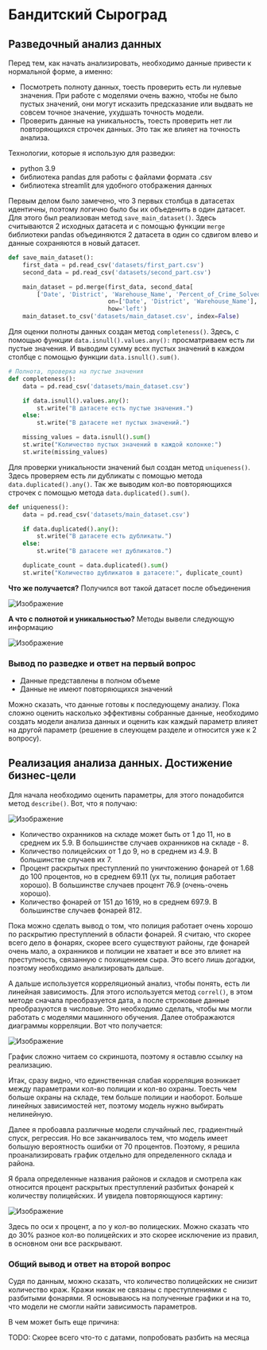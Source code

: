 # Бандитский Сыроград

## Разведочный анализ данных
Перед тем, как начать анализировать, необходимо данные привести к нормальной форме, а именно:
* Посмотреть полноту данных, тоесть проверить есть ли нулевые значения. При работе с моделями очень важно, чтобы не было пустых значений, они могут исказить предсказание или выдвать не совсем точное значение, ухудшать точность модели.
* Проверить данные на уникальность, тоесть проверить нет ли повторяющихся строчек данных. Это так же влияет на точность анализа.

Технологии, которые я использую для разведки:
* python 3.9
* библиотека pandas для работы с файлами формата .csv
* библиотека streamlit для удобного отображения данных

Первым делом было замечено, что 3 первых столбца в датасетах идентичны, поэтому логично было бы их объеденить в один датасет. Для этого был реализован метод `save_main_dataset()`. Здесь считываются 2 исходных датасета и с помощью функции `merge` библиотеки pandas объединяются 2 датасета в один со сдвигом влево и данные сохраняются в новый датасет.

```python
def save_main_dataset():
    first_data = pd.read_csv('datasets/first_part.csv')
    second_data = pd.read_csv('datasets/second_part.csv')

    main_dataset = pd.merge(first_data, second_data[
        ['Date', 'District', 'Warehouse_Name', 'Percent_of_Crime_Solved', 'Number_of_Lights']],
                            on=['Date', 'District', 'Warehouse_Name'],
                            how='left')
    main_dataset.to_csv('datasets/main_dataset.csv', index=False)
```

Для оценки полноты данных создан метод `completeness()`. Здесь, с помощью функции `data.isnull().values.any():` просматриваем есть ли пустые значения. И выводим сумму всех пустых значений в каждом столбце с помощью функции `data.isnull().sum()`.

```python
# Полнота, проверка на пустые значения
def completeness():
    data = pd.read_csv('datasets/main_dataset.csv')

    if data.isnull().values.any():
        st.write("В датасете есть пустые значения.")
    else:
        st.write("В датасете нет пустых значений.")

    missing_values = data.isnull().sum()
    st.write("Количество пустых значений в каждой колонке:")
    st.write(missing_values)
```

Для проверки уникальности значений был создан метод `uniqueness()`. Здесь проверяем есть ли дубликаты с помощью метода `data.duplicated().any()`. Так же выводим кол-во повторяющихся строчек с помощью метода `data.duplicated().sum()`.

```python
def uniqueness():
    data = pd.read_csv('datasets/main_dataset.csv')

    if data.duplicated().any():
        st.write("В датасете есть дубликаты.")
    else:
        st.write("В датасете нет дубликатов.")

    duplicate_count = data.duplicated().sum()
    st.write("Количество дубликатов в датасете:", duplicate_count)
```
**Что же получается?**
Получился вот такой датасет после объединения

![Изображение](image/1.png "Объединенный датасет")

**А что с полнотой и уникальностью?**
Методы вывели следующую информацию

![Изображение](image/2.png "Результаты")

### Вывод по разведке и ответ на первый вопрос
* Данные представлены в полном объеме
* Данные не имеют повторяющихся значений

Можно сказать, что данные готовы к последующему анализу. Пока сложно оценить насколько эффективны собранные данные, необходимо создать модели анализа данных и оценить как каждый параметр влияет на другой параметр (решение в слеующем разделе и относится уже к 2 вопросу). 

## Реализация анализа данных. Достижение бизнес-цели
Для начала необходимо оценить параметры, для этого понадобится метод `describe()`. Вот, что я получаю:

![Изображение](image/3.png "Параметры")

* Количество охранников на складе может быть от 1 до 11, но в среднем их 5.9. В большинстве случаев охранников на складе - 8.
* Количество полицейских от 1 до 9, но в среднем из 4.9. В большинстве случаев их 7.
* Процент раскрытых преступлений по уничтожению фонарей от 1.68 до 100 процентов, но в среднем 69.11 (ух ты, полиция работает хорошо). В большинстве случаев процент 76.9 (очень-очень хорошо). 
* Количество фонарей от 151 до 1619, но в среднем 697.9. В большинстве случаев фонарей 812.

Пока можно сделать вывод о том, что полиция работает очень хорошо по раскрытию преступлений в области фонарей. Я считаю, что скорее всего дело в фонарях, скорее всего существуют районы, где фонарей очень мало, а охранников и полиции не хватает и все это влияет на преступность, связанную с похищением сыра. Это всего лишь догадки, поэтому необходимо анализировать дальше.

А дальше используется корреляционый анализ, чтобы понять, есть ли линейная зависимость. Для этого используется метод `correl()`, в этом методе сначала преобразуется дата, а после строковые данные преобразуются в числовые. Это необходимо сделать, чтобы мы могли работать с моделями машинного обучения. Далее отображаются диаграммы корреляции. Вот что получается:

![Изображение](image/4.png "График")

График сложно читаем со скриншота, поэтому я оставлю ссылку на реализацию.

Итак, сразу видно, что единственная слабая корреляция возникает между параметрами кол-во полиции и кол-во охраны. Тоесть чем больше охраны на складе, тем больше полиции и наоборот. Больше линейных зависимостей нет, поэтому модель нужно выбирать нелинейную.

Далее я пробоавла различные модели случайный лес, градиентный спуск, регрессия. Но все заканчивалось тем, что модель имеет большую вероятность ошибки от 70 процентов. Поэтому, я решила проанализировать график отдельно для определенного склада и района. 

Я брала определенные названия районов и складов и смотрела как относится процент раскрытых преступлений разбитых фонарей к количеству полицейских. И увидела повторяющуюся картину:

![Изображение](image/5.png "График")

Здесь по оси х процент, а по y кол-во полицеских. Можно сказать что до 30% разное кол-во полицейских и это скорее исключение из правил, в основном они все раскрывают.

### Общий вывод и ответ на второй вопрос
Судя по данным, можно сказать, что количество полицейских не снизит количество краж. Кражи никак не связаны с преступлениями с разбитыми фонарями. Я основываюсь на полученные графики и на то, что модели не смогли найти зависимость параметров. 

В чем может быть еще причина:

TODO: Скорее всего что-то с датами, попробовать разбить на месяца
